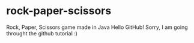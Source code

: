 # rock-paper-scissors
Rock, Paper, Scissors game made in Java
Hello GitHub!
Sorry, I am going throught the github tutorial :)
